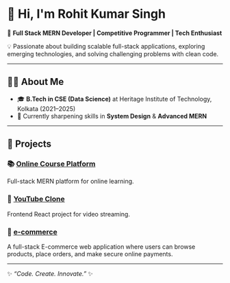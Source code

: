 # 👋 Hi, I'm Rohit Kumar Singh  

🚀 **Full Stack MERN Developer | Competitive Programmer | Tech Enthusiast**  

💡 Passionate about building scalable full-stack applications, exploring emerging technologies, and solving challenging problems with clean code.

---

## 🧑‍💻 About Me
- 🎓 **B.Tech in CSE (Data Science)** at Heritage Institute of Technology, Kolkata (2021–2025)  
- 🌱 Currently sharpening skills in **System Design** & **Advanced MERN**  


---

## 🚀 Projects
### 📚 [Online Course Platform](https://github.com/roar605/OnlineCourseBackend)
Full-stack MERN platform for online learning.    

### 🎥 [YouTube Clone](https://github.com/roar605/youtube-clone)
Frontend React project for video streaming.  

### 🍔 [e-commerce](https://github.com/roar605/super-sub)
A full-stack E-commerce web application where users can browse products, place orders, and make secure online payments.

---

✨ _“Code. Create. Innovate.”_ ✨
